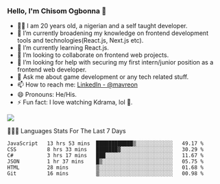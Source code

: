 ### Hello, I'm Chisom Ogbonna 👋
- 👦🏿 I am 20 years old, a nigerian and a self taught developer.
- 🔭 I’m currently broadening my knowledge on frontend development tools and technologies(React.js, Next.js etc).
- 🌱 I’m currently learning React.js.
- 👯 I’m looking to collaborate on frontend web projects.
- 🤔 I’m looking for help with securing my first intern/junior position as a frontend web developer.
- 💬 Ask me about game development or any tech related stuff.
- 📫 How to reach me: [LinkedIn - @mavreon](https://www.linkedin.com/in/mavreon/)
- 😄 Pronouns: He/His.
- ⚡ Fun fact: I love watching Kdrama, lol 🤣.

<img src = "https://github-readme-stats.vercel.app/api?username=mavreon&&show_icons=true&title_color=ffffff&icon_color=bb2acf&text_color=daf7dc&bg_color=151515"/>

👨🏿‍💻 Languages Stats For The Last 7 Days

<!--START_SECTION:waka-->

```text
JavaScript   13 hrs 53 mins  ████████████▒░░░░░░░░░░░░   49.17 %
CSS          8 hrs 33 mins   ███████▓░░░░░░░░░░░░░░░░░   30.29 %
C#           3 hrs 17 mins   ███░░░░░░░░░░░░░░░░░░░░░░   11.67 %
JSON         1 hr 37 mins    █▒░░░░░░░░░░░░░░░░░░░░░░░   05.75 %
HTML         28 mins         ▒░░░░░░░░░░░░░░░░░░░░░░░░   01.68 %
Git          16 mins         ▒░░░░░░░░░░░░░░░░░░░░░░░░   00.98 %
```

<!--END_SECTION:waka-->
